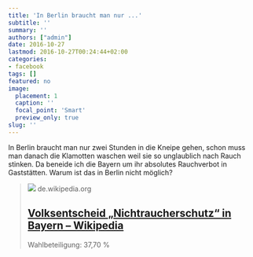 ```yaml
---
title: 'In Berlin braucht man nur ...'
subtitle: ''
summary: ''
authors: ["admin"]
date: 2016-10-27
lastmod: 2016-10-27T00:24:44+02:00
categories:
- facebook
tags: []
featured: no
image:
  placement: 1
  caption: ''
  focal_point: 'Smart'
  preview_only: true
slug: ''
---
```

In Berlin braucht man nur zwei Stunden in die Kneipe gehen, schon muss man danach die Klamotten waschen weil sie so unglaublich nach Rauch stinken. 
Da beneide ich die Bayern um ihr absolutes Rauchverbot in Gaststätten. Warum ist das in Berlin nicht möglich?
> [![](https://upload.wikimedia.org/wikipedia/commons/thumb/8/8a/Frankenberger_nichtraucherschutz.JPG/1200px-Frankenberger_nichtraucherschutz.JPG)](https://de.wikipedia.org/wiki/Volksentscheid_%E2%80%9ENichtraucherschutz%E2%80%9C_in_Bayern)
> de.wikipedia.org
> ## [Volksentscheid „Nichtraucherschutz“ in Bayern – Wikipedia](https://de.wikipedia.org/wiki/Volksentscheid_%E2%80%9ENichtraucherschutz%E2%80%9C_in_Bayern)
>
>Wahlbeteiligung: 37,70 %


